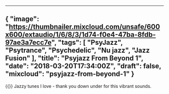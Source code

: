 
---
{
  "image": "https://thumbnailer.mixcloud.com/unsafe/600x600/extaudio/1/6/8/3/1d74-f0e4-47ba-8fdb-97ae3a7ecc7e",
  "tags": [
    "PsyJazz",
    "Psytrance",
    "Psychedelic",
    "Nu jazz",
    "Jazz Fusion"
  ],
  "title": "Psyjazz From Beyond 1",
  "date": "2018-03-20T17:34:00Z",
  "draft": false,
  "mixcloud": "psyjazz-from-beyond-1"
}
---
{{<mixcloud>}}
Jazzy tunes I love - thank you down under for this vibrant sounds.
